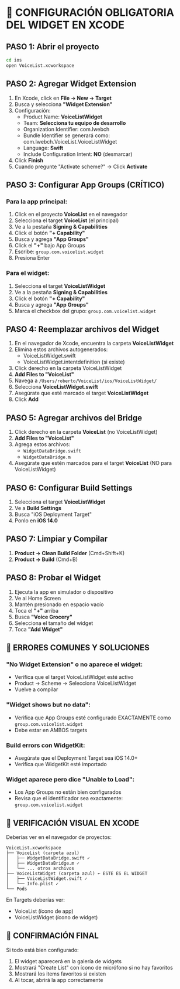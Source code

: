 # 🚨 CONFIGURACIÓN OBLIGATORIA DEL WIDGET EN XCODE

## PASO 1: Abrir el proyecto
```bash
cd ios
open VoiceList.xcworkspace
```

## PASO 2: Agregar Widget Extension
1. En Xcode, click en **File → New → Target**
2. Busca y selecciona **"Widget Extension"**
3. Configuración:
   - Product Name: **VoiceListWidget**
   - Team: **Selecciona tu equipo de desarrollo**
   - Organization Identifier: com.lwebch
   - Bundle Identifier se generará como: com.lwebch.VoiceList.VoiceListWidget
   - Language: **Swift**
   - Include Configuration Intent: **NO** (desmarcar)
4. Click **Finish**
5. Cuando pregunte "Activate scheme?" → Click **Activate**

## PASO 3: Configurar App Groups (CRÍTICO)
### Para la app principal:
1. Click en el proyecto **VoiceList** en el navegador
2. Selecciona el target **VoiceList** (el principal)
3. Ve a la pestaña **Signing & Capabilities**
4. Click el botón **"+ Capability"**
5. Busca y agrega **"App Groups"**
6. Click el **"+"** bajo App Groups
7. Escribe: `group.com.voicelist.widget`
8. Presiona Enter

### Para el widget:
1. Selecciona el target **VoiceListWidget**
2. Ve a la pestaña **Signing & Capabilities**
3. Click el botón **"+ Capability"**
4. Busca y agrega **"App Groups"**
5. Marca el checkbox del grupo: `group.com.voicelist.widget`

## PASO 4: Reemplazar archivos del Widget
1. En el navegador de Xcode, encuentra la carpeta **VoiceListWidget**
2. Elimina estos archivos autogenerados:
   - VoiceListWidget.swift
   - VoiceListWidget.intentdefinition (si existe)
3. Click derecho en la carpeta VoiceListWidget
4. **Add Files to "VoiceList"**
5. Navega a `/Users/roberto/VoiceList/ios/VoiceListWidget/`
6. Selecciona **VoiceListWidget.swift**
7. Asegúrate que esté marcado el target **VoiceListWidget**
8. Click **Add**

## PASO 5: Agregar archivos del Bridge
1. Click derecho en la carpeta **VoiceList** (no VoiceListWidget)
2. **Add Files to "VoiceList"**
3. Agrega estos archivos:
   - `WidgetDataBridge.swift`
   - `WidgetDataBridge.m`
4. Asegúrate que estén marcados para el target **VoiceList** (NO para VoiceListWidget)

## PASO 6: Configurar Build Settings
1. Selecciona el target **VoiceListWidget**
2. Ve a **Build Settings**
3. Busca "iOS Deployment Target"
4. Ponlo en **iOS 14.0**

## PASO 7: Limpiar y Compilar
1. **Product → Clean Build Folder** (Cmd+Shift+K)
2. **Product → Build** (Cmd+B)

## PASO 8: Probar el Widget
1. Ejecuta la app en simulador o dispositivo
2. Ve al Home Screen
3. Mantén presionado en espacio vacío
4. Toca el **"+"** arriba
5. Busca **"Voice Grocery"**
6. Selecciona el tamaño del widget
7. Toca **"Add Widget"**

## 🔴 ERRORES COMUNES Y SOLUCIONES

### "No Widget Extension" o no aparece el widget:
- Verifica que el target VoiceListWidget esté activo
- Product → Scheme → Selecciona VoiceListWidget
- Vuelve a compilar

### "Widget shows but no data":
- Verifica que App Groups esté configurado EXACTAMENTE como `group.com.voicelist.widget`
- Debe estar en AMBOS targets

### Build errors con WidgetKit:
- Asegúrate que el Deployment Target sea iOS 14.0+
- Verifica que WidgetKit esté importado

### Widget aparece pero dice "Unable to Load":
- Los App Groups no están bien configurados
- Revisa que el identificador sea exactamente: `group.com.voicelist.widget`

## 📸 VERIFICACIÓN VISUAL EN XCODE

Deberías ver en el navegador de proyectos:
```
VoiceList.xcworkspace
├── VoiceList (carpeta azul)
│   ├── WidgetDataBridge.swift ✓
│   ├── WidgetDataBridge.m ✓
│   └── ... otros archivos
├── VoiceListWidget (carpeta azul) ← ESTE ES EL WIDGET
│   ├── VoiceListWidget.swift ✓
│   └── Info.plist ✓
└── Pods
```

En Targets deberías ver:
- VoiceList (ícono de app)
- VoiceListWidget (ícono de widget)

## 🎯 CONFIRMACIÓN FINAL

Si todo está bien configurado:
1. El widget aparecerá en la galería de widgets
2. Mostrará "Create List" con ícono de micrófono si no hay favoritos
3. Mostrará los items favoritos si existen
4. Al tocar, abrirá la app correctamente